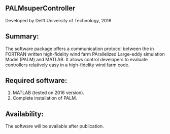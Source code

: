 ## PALMsuperController

Developed by Delft University of Technology, 2018

## Summary:
 
The software package offers a communication protocol between the in FORTRAN written high-fidelity wind farm PArallelized Large-eddy simulation Model (PALM) and MATLAB. It allows control developers to evaluate controllers relatively easy in a high-fidelity wind farm code.

## Required software:

1) MATLAB (tested on 2016 version).
2) Complete installation of PALM. 

## Availability:

The software will be available after publication.
